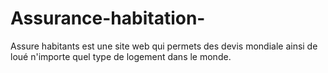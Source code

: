 # Assurance-habitation-
Assure habitants est une site web qui permets des devis mondiale ainsi de loué n'importe quel type de logement dans le monde.
